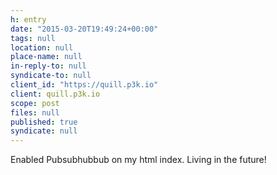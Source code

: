 ```yaml
---
h: entry
date: "2015-03-20T19:49:24+00:00"
tags: null
location: null
place-name: null
in-reply-to: null
syndicate-to: null
client_id: "https://quill.p3k.io"
client: quill.p3k.io
scope: post
files: null
published: true
syndicate: null
---
```

Enabled Pubsubhubbub on my html index.  Living in the future!
